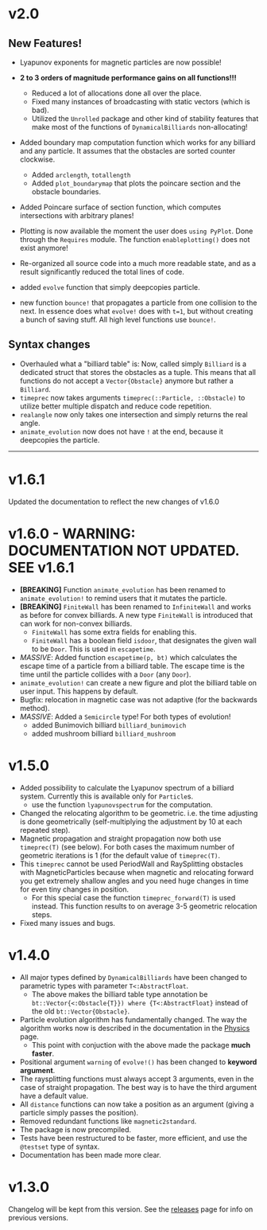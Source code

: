 # v2.0

## New Features!
* Lyapunov exponents for magnetic particles are now possible!
* **2 to 3 orders of magnitude performance gains on all functions!!!**
  * Reduced a lot of allocations done all over the place.
  * Fixed many instances of broadcasting with static vectors (which is bad).
  * Utilized the `Unrolled` package and other kind of stability features that
    make most of the functions of `DynamicalBilliards` non-allocating!

* Added boundary map computation function which works
  for any billiard and any particle. It assumes that the obstacles are
  sorted counter clockwise.
  * Added `arclength`, `totallength`
  * Added `plot_boundarymap` that plots the poincare section and the obstacle boundaries.
* Added Poincare surface of section function, which computes intersections with
  arbitrary planes!

* Plotting is now available the moment the user does `using PyPlot`. Done through
  the `Requires` module. The function `enableplotting()` does not exist anymore!
* Re-organized all source code into a much more readable state, and as a result
  significantly reduced the total lines of code.
* added `evolve` function that simply deepcopies particle.
* new function `bounce!` that propagates a particle from one collision to the
  next. In essence does what `evolve!` does with `t=1`, but without creating a bunch
  of saving stuff. All high level functions use `bounce!`.

## Syntax changes
* Overhauled what a "billiard table" is: Now, called simply `Billiard` is a
  dedicated struct that stores the obstacles as a tuple. This means that
  all functions do not accept a `Vector{Obstacle}` anymore but rather a `Billiard`.
* `timeprec` now takes arguments `timeprec(::Particle, ::Obstacle)` to utilize better
  multiple dispatch and reduce code repetition.
* `realangle` now only takes one intersection and simply returns the real angle.
* `animate_evolution` now does not have `!` at the end, because it deepcopies the
  particle.

---

# v1.6.1
Updated the documentation to reflect the new changes of v1.6.0

# v1.6.0 - WARNING: DOCUMENTATION NOT UPDATED. SEE v1.6.1
* **[BREAKING]** Function `animate_evolution` has been renamed to `animate_evolution!`
  to remind users that it mutates the particle.
* **[BREAKING]** `FiniteWall` has been renamed to `InfiniteWall` and works as before
  for convex billiards. A new type `FiniteWall` is introduced that can work for
  non-convex billiards.
  * `FiniteWall` has some extra fields for enabling this.
  * `FiniteWall` has a boolean field `isdoor`, that designates the given wall to be
    `Door`. This is used in `escapetime`.
* *MASSIVE*: Added function `escapetime(p, bt)` which calculates the escape time of a particle
  from a billiard table. The escape time is the time until the particle collides
  with a `Door` (any `Door`).
* `animate_evolution!` can create a new figure and plot the billiard table on
  user input. This happens by default.
* Bugfix: relocation in magnetic case was not adaptive (for the backwards method).
* *MASSIVE*: Added a `Semicircle` type! For both types of evolution!
    * added Bunimovich  billiard `billiard_bunimovich`
    * added mushroom billiard `billiard_mushroom`


# v1.5.0
* Added possibility to calculate the Lyapunov spectrum of a billiard
  system. Currently this is available only for `Particle`s.
    * use the function `lyapunovspectrum` for the computation.
* Changed the relocating algorithm to be geometric. i.e. the time adjusting is done
  geometrically (self-multiplying the adjustment by 10 at each repeated step).
* Magnetic propagation and straight propagation now both use `timeprec(T)` (see below).
  For both cases the maximum number of geometric iterations is 1 (for the default
  value of `timeprec(T)`.
* This `timeprec` cannot be used PeriodWall and RaySplitting obstacles with
  MagneticParticles because when magnetic and relocating forward you get extremely
  shallow angles and you need huge changes in time for even tiny changes in position.
  * For this special case the function `timeprec_forward(T)` is used instead. This
    function results to on average 3-5 geometric relocation steps.
* Fixed many issues and bugs.

# v1.4.0
* All major types defined by `DynamicalBilliards` have been changed to
  parametric types with parameter `T<:AbstractFloat`.
    * The above makes the billiard table type annotation be
      `bt::Vector{<:Obstacle{T}}) where {T<:AbstractFloat}` instead of
      the old `bt::Vector{Obstacle}`.
* Particle evolution algorithm has fundamentally changed.
  The way the algorithm works now is described in the documentation in the [Physics](https://juliadynamics.github.io/DynamicalBilliards.jl/latest/physics/#numerical-precision) page.
    * This point with conjuction with the above made the package **much faster**.
* Positional argument `warning` of `evolve!()` has been changed to **keyword argument**.
* The raysplitting functions must always accept 3 arguments, even in the case
  of straight propagation.
  The best way is to have the third argument have a default value.
* All `distance` functions can now take a position as an argument (giving a particle
  simply passes the position).
* Removed redundant functions like `magnetic2standard`.
* The package is now precompiled.
* Tests have been restructured to be faster, more efficient, and use the
  `@testset` type of syntax.
* Documentation has been made more clear.

# v1.3.0
Changelog will be kept from this version. See the [releases](https://github.com/JuliaDynamics/DynamicalBilliards.jl/releases) page for info on previous versions.
